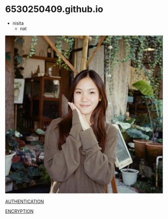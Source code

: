 # 6530250409.github.io

- nisita
  - nat

![alt text](IMG_6729.jpeg)

[AUTHENTICATION](authentication)

[ENCRYPTION](encryption)
